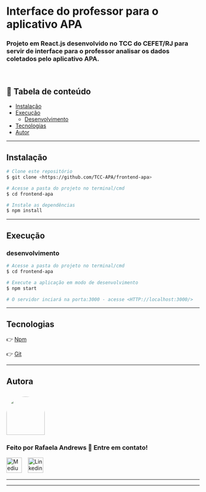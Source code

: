 # Interface do professor para o aplicativo APA

### Projeto em React.js desenvolvido no TCC do CEFET/RJ para servir de interface para o professor analisar os dados coletados pelo aplicativo APA.

<br/>

## 🔗 Tabela de conteúdo

- [Instalação](#Instalação)
- [Execução](#Execução)
  - [Desenvolvimento](#Desenvolvimento)
- [Tecnologias](#tecnologias)
- [Autor](#Autor)

---

## Instalação

```bash
# Clone este repositório
$ git clone <https://github.com/TCC-APA/frontend-apa>

# Acesse a pasta do projeto no terminal/cmd
$ cd frontend-apa

# Instale as dependências
$ npm install
```

---

## Execução

### desenvolvimento

```bash
# Acesse a pasta do projeto no terminal/cmd
$ cd frontend-apa

# Execute a aplicação em modo de desenvolvimento
$ npm start

# O servidor inciará na porta:3000 - acesse <HTTP://localhost:3000/>
```


---

## Tecnologias

👉 [Npm](https://www.npmjs.com/)

👉 [Git](https://git-scm.com/)

---

## Autora

<a href="https://github.com/rafaelaandrews">
 <img style="border-radius: 50% 50% 0 0; padding-top:10px" src="https://avatars.githubusercontent.com/u/37222413?v=4" width="100px;" alt=""/>
</a>
<br />

### Feito por Rafaela Andrews 🤘 Entre em contato!

[<img src="https://github.githubassets.com/images/modules/logos_page/GitHub-Mark.png" height="40" width="40" alt="Medium" />](https://github.com/rafaelaandrews)&nbsp;&nbsp;&nbsp;
[<img src="https://www.iconfinder.com/data/icons/social-messaging-ui-color-shapes-2-free/128/social-linkedin-circle-512.png" height="40" width="40" alt="Linkedin" />](https://www.linkedin.com/in/rafaela-andrews-403190153/)&nbsp;&nbsp;

---
---